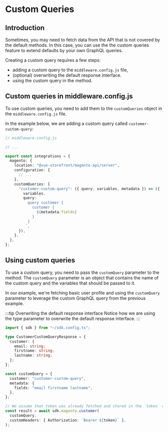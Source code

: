 # Custom Queries

## Introduction

Sometimes, you may need to fetch data from the API that is not covered by the default methods. In this case, you can use the the custom queries feature to extend defaults by your own GraphQL queries.

Creating a custom query requires a few steps:

- adding a custom query to the `middleware.config.js` file,
- (optional) overwriting the default response interface.
- using the custom query in the method.

## Custom queries in middleware.config.js

To use custom queries, you need to add them to the `customQueries` object in the `middleware.config.js` file.

In the example below, we are adding a custom query called `customer-custom-query`:

```ts
// middleware.config.js

// ...

export const integrations = {
  magento: {
    location: "@vue-storefront/magento-api/server",
    configuration: {
      // ...
    },
    customQueries: {
      "customer-custom-query": ({ query, variables, metadata }) => ({
        variables,
        query: `
          query customer {
            customer {
              ${metadata.fields}
            }
          }
         `,
      }),
    },
  },
};
```

## Using custom queries

To use a custom query, you need to pass the `customQuery` parameter to the method. The `customQuery` parameter is an object that contains the name of the custom query and the variables that should be passed to it.

In our example, we're fetching basic user profile and using the `customQuery` parameter to leverage the custom GraphQL query from the previous example.

:::tip Overwriting the default response interface
Notice how we are using the type parameter to overwrite the default response interface.
:::

```ts
import { sdk } from "~/sdk.config.ts";

type CustomerCustomQueryResponse = {
  customer: {
    email: string;
    firstname: string;
    lastname: string;
  };
};

const customQuery = {
  customer: "customer-custom-query",
  metadata: {
    fields: "email firstname lastname",
  },
};

// We assume that token was already fetched and stored in the `token` variable.
const result = await sdk.magento.customer(
  customQuery,
  customHeaders: { Authorization: `Bearer ${token}` },
);
```
